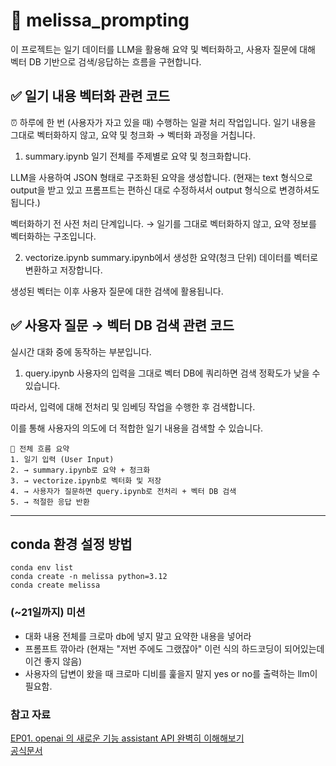 # 📘 melissa_prompting
이 프로젝트는 일기 데이터를 LLM을 활용해 요약 및 벡터화하고,
사용자 질문에 대해 벡터 DB 기반으로 검색/응답하는 흐름을 구현합니다.

## ✅ 일기 내용 벡터화 관련 코드
⏰ 하루에 한 번 (사용자가 자고 있을 때) 수행하는 일괄 처리 작업입니다.
일기 내용을 그대로 벡터화하지 않고, 요약 및 청크화 → 벡터화 과정을 거칩니다.

1. summary.ipynb
일기 전체를 주제별로 요약 및 청크화합니다.

LLM을 사용하여 JSON 형태로 구조화된 요약을 생성합니다.
(현재는 text 형식으로 output을 받고 있고 프롬프트는 편하신 대로 수정하셔서 output 형식으로 변경하셔도 됩니다.)

벡터화하기 전 사전 처리 단계입니다.
→ 일기를 그대로 벡터화하지 않고, 요약 정보를 벡터화하는 구조입니다.

2. vectorize.ipynb
summary.ipynb에서 생성한 요약(청크 단위) 데이터를 벡터로 변환하고 저장합니다.

생성된 벡터는 이후 사용자 질문에 대한 검색에 활용됩니다.

## ✅ 사용자 질문 → 벡터 DB 검색 관련 코드
실시간 대화 중에 동작하는 부분입니다.

1. query.ipynb
사용자의 입력을 그대로 벡터 DB에 쿼리하면 검색 정확도가 낮을 수 있습니다.

따라서, 입력에 대해 전처리 및 임베딩 작업을 수행한 후 검색합니다.

이를 통해 사용자의 의도에 더 적합한 일기 내용을 검색할 수 있습니다.

```
🔁 전체 흐름 요약
1. 일기 입력 (User Input)
2. → summary.ipynb로 요약 + 청크화
3. → vectorize.ipynb로 벡터화 및 저장
4. → 사용자가 질문하면 query.ipynb로 전처리 + 벡터 DB 검색
5. → 적절한 응답 반환
```

---
## conda 환경 설정 방법
```
conda env list
conda create -n melissa python=3.12
conda create melissa
```

### (~21일까지) 미션
- 대화 내용 전체를 크로마 db에 넣지 말고 요약한 내용을 넣어라
- 프롬프트 깎아라 (현재는 "저번 주에도 그랬잖아" 이런 식의 하드코딩이 되어있는데 이건 좋지 않음)
- 사용자의 답변이 왔을 때 크로마 디비를 훑을지 말지 yes or no를 출력하는 llm이 필요함.

### 참고 자료
[EP01. openai 의 새로운 기능 assistant API 완벽히 이해해보기](https://www.youtube.com/watch?v=-Wne4a-8RlY&list=TLPQMjQwMTIwMjVF8yDU1ax6MQ&index=1)   
[공식문서](https://platform.openai.com/docs/assistants/overview)     


